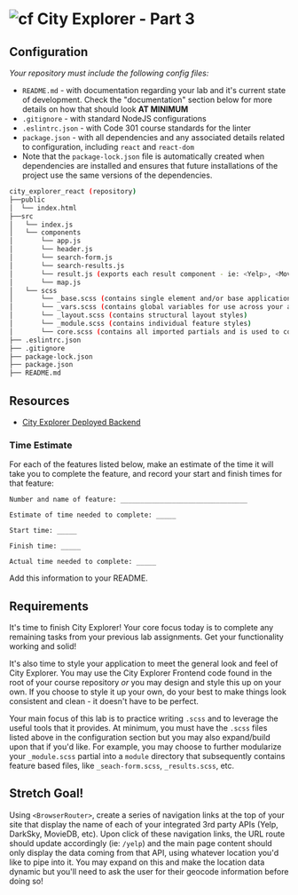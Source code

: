 # ![cf](http://i.imgur.com/7v5ASc8.png) City Explorer - Part 3

## Configuration

_Your repository must include the following config files:_
- `README.md` - with documentation regarding your lab and it's current state of development. Check the "documentation" section below for more details on how that should look **AT MINIMUM**
- `.gitignore` - with standard NodeJS configurations
- `.eslintrc.json` - with Code 301 course standards for the linter
- `package.json` - with all dependencies and any associated details related to configuration, including `react` and `react-dom`
- Note that the `package-lock.json` file is automatically created when dependencies are installed and ensures that future installations of the project use the same versions of the dependencies.

```sh
city_explorer_react (repository)
├──public
│  └── index.html
├──src
│   └── index.js
│   └── components
│       └── app.js
│       └── header.js
│       └── search-form.js
│       └── search-results.js
│       └── result.js (exports each result component - ie: <Yelp>, <MovieDB> or each component may named/exported as its own file)
│       └── map.js
│   └── scss
│       └── _base.scss (contains single element and/or base application styles)
│       └── _vars.scss (contains global variables for use across your application)
│       └── _layout.scss (contains structural layout styles)
│       └── _module.scss (contains individual feature styles)
│       └── core.scss (contains all imported partials and is used to compile down into the final css stylesheet)
├── .eslintrc.json
├── .gitignore
├── package-lock.json
├── package.json
├── README.md
```

## Resources
- [City Explorer Deployed Backend](https://city-explorer-backend.herokuapp.com)


### Time Estimate

For each of the features listed below, make an estimate of the time it will take you to complete the feature, and record your start and finish times for that feature:

```
Number and name of feature: ________________________________

Estimate of time needed to complete: _____

Start time: _____

Finish time: _____

Actual time needed to complete: _____
```

Add this information to your README.

## Requirements
It's time to finish City Explorer!  Your core focus today is to complete any remaining tasks from your previous lab assignments.  Get your functionality working and solid!

It's also time to style your application to meet the general look and feel of City Explorer.  You may use the City Explorer Frontend code found in the root of your course repository *or* you may design and style this up on your own.  If you choose to style it up your own, do your best to make things look consistent and clean - it doesn't have to be perfect.

Your main focus of this lab is to practice writing `.scss` and to leverage the useful tools that it provides.  At minimum, you must have the `.scss` files listed above in the configuration section but you may also expand/build upon that if you'd like.  For example, you may choose to further modularize your `_module.scss` partial into a `module` directory that subsequently contains feature based files, like `_seach-form.scss`, `_results.scss`, etc.

## Stretch Goal!
Using `<BrowserRouter>`, create a series of navigation links at the top of your site that display the name of each of your integrated 3rd party APIs (Yelp, DarkSky, MovieDB, etc).  Upon click of these navigation links, the URL route should update accordingly (ie: `/yelp`) and the main page content should only display the data coming from that API, using whatever location you'd like to pipe into it.  You may expand on this and make the location data dynamic but you'll need to ask the user for their geocode information before doing so!
